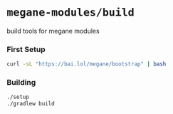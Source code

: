 # `megane-modules/build`
build tools for megane modules

### First Setup
```sh
curl -sL "https://bai.lol/megane/bootstrap" | bash
```

### Building
```sh
./setup
./gradlew build
```
